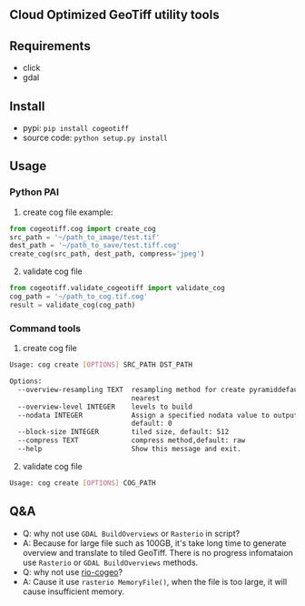 ## Cloud Optimized GeoTiff utility tools


## Requirements
- click
- gdal

## Install
- pypi: `pip install cogeotiff`
- source code: `python setup.py install`

## Usage

### Python PAI
1. create cog file
example:
```python
from cogeotiff.cog import create_cog
src_path = '~/path_to_image/test.tif'
dest_path = '~/path_to_save/test.tiff.cog'
create_cog(src_path, dest_path, compress='jpeg')
```

2. validate cog file
```python
from cogeotiff.validate_cogeotiff import validate_cog
cog_path = '~/path_to_cog.tif.cog'
result = validate_cog(cog_path)
```

### Command tools
1. create cog file
```bash
Usage: cog create [OPTIONS] SRC_PATH DST_PATH

Options:
  --overview-resampling TEXT  resampling method for create pyramiddefault:
                              nearest
  --overview-level INTEGER    levels to build
  --nodata INTEGER            Assign a specified nodata value to output bands.
                              default: 0
  --block-size INTEGER        tiled size, default: 512
  --compress TEXT             compress method,default: raw
  --help                      Show this message and exit.
```

2. validate cog file
```bash
Usage: cog create [OPTIONS] COG_PATH 
```
 
## Q&A
- Q: why not use `GDAL BuildOverviews` or `Rasterio` in script?
- A: Because for large file such as 100GB, it's take long time to generate overview and translate to tiled GeoTiff. There is no progress infomataion use `Rasterio` or `GDAL BuildOverviews` methods.
- Q: why not use [rio-cogeo](https://github.com/cogeotiff/rio-cogeo)?
- A: Cause it use `rasterio MemoryFile()`, when the file is too large, it will cause insufficient memory.
